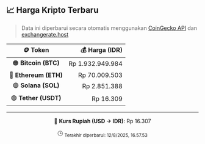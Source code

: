 

<!-- HARGA_KRIPTO -->
## 📈 Harga Kripto Terbaru

> Data ini diperbarui secara otomatis menggunakan [CoinGecko API](https://www.coingecko.com/) dan [exchangerate.host](https://exchangerate.host/)

<div align="center">

| 🪙 Token | 💰 Harga (IDR) |
|:------:|---------------:|
| 🟠 **Bitcoin (BTC)**   | Rp 1.932.949.984 |
| 🔵 **Ethereum (ETH)**  | Rp 70.009.503 |
| 🟣 **Solana (SOL)**    | Rp 2.851.388 |
| 🟢 **Tether (USDT)**   | Rp 16.309 |

---

💱 **Kurs Rupiah (USD → IDR)**: Rp 16.307

🕒 <sub>Terakhir diperbarui: 12/8/2025, 16.57.53</sub>

</div>
<!-- /HARGA_KRIPTO -->